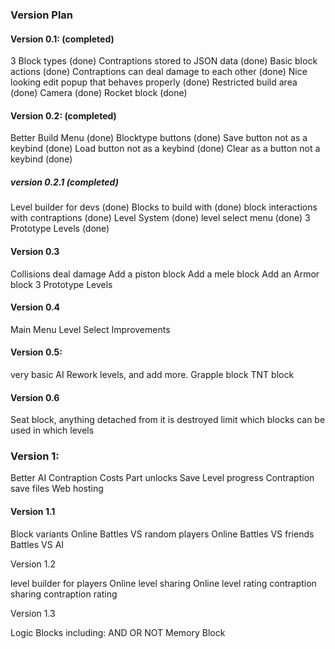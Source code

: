 ### Version Plan

#### Version 0.1: (completed)

 3 Block types (done)
 Contraptions stored to JSON data (done)
 Basic block actions (done)
 Contraptions can deal damage to each other (done)
 Nice looking edit popup that behaves properly (done)
 Restricted build area (done)
 Camera (done)
 Rocket block (done)



#### Version 0.2: (completed)

 Better Build Menu (done)
 Blocktype buttons (done)
 Save button not as a keybind (done)
 Load button not as a keybind (done)
 Clear as a button not a keybind (done)

##### version 0.2.1 (completed)

 Level builder for devs (done)
 Blocks to build with (done)
 block interactions with contraptions (done)
 Level System (done)
 level select menu (done)
 3 Prototype Levels (done)


#### Version 0.3

 Collisions deal damage
 Add a piston block
 Add a mele block
 Add an Armor block
 3 Prototype Levels

#### Version 0.4 

 Main Menu
 Level Select Improvements

#### Version 0.5: 

 very basic AI
 Rework levels, and add more.
 Grapple block
 TNT block

#### Version 0.6

 Seat block, anything detached from it is destroyed
 limit which blocks can be used in which levels 



### Version 1:

 Better AI
 Contraption Costs
 Part unlocks
 Save Level progress
 Contraption save files
 Web hosting


#### Version 1.1

 Block variants
 Online Battles VS random players
 Online Battles VS friends
 Battles VS AI


 Version 1.2

 level builder for players
 Online level sharing
 Online level rating
 contraption sharing
 contraption rating


 Version 1.3

 Logic Blocks including:
     AND
     OR
     NOT
     Memory Block

